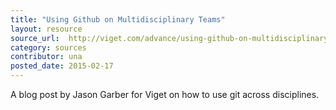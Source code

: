 ```yaml
---
title: "Using Github on Multidisciplinary Teams"
layout: resource
source_url:  http://viget.com/advance/using-github-on-multidisciplinary-teams
category: sources
contributor: una
posted_date: 2015-02-17
---
```

A blog post by Jason Garber for Viget on how to use git across disciplines.
